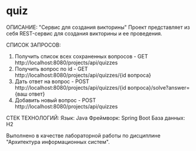 # quiz
ОПИСАНИЕ:
"Сервис для создания викторины"
Проект представляет из себя REST-сервис для создания викторины и ее проведения.

СПИСОК ЗАПРОСОВ:
1. Получить список всех сохраненных вопросов - GET http://localhost:8080/projects/api/quizzes
2. Получить вопрос по id - GET http://localhost:8080/projects/api/quizzes/{id вопроса}
3. Дать ответ на вопрос - POST http://localhost:8080/projects/api/quizzes/{id вопроса}/solve?answer={ваш ответ}
4. Добавить новый вопрос - POST http://localhost:8080/projects/api/quizzes

СТЕК ТЕХНОЛОГИЙ:
Язык: Java
Фреймворк: Spring Boot
База данных: H2

Выполнено в качестве лабораторной работы по дисциплине "Архитектура информационных систем". 

